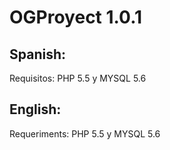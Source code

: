OGProyect 1.0.1
=========

Spanish:
--------
Requisitos: PHP 5.5 y MYSQL 5.6

English:
--------
Requeriments: PHP 5.5 y MYSQL 5.6
